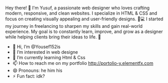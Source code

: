 Hey there! 👋 I'm Yusuf, a passionate web designer who loves crafting modern, responsive, and clean websites. I specialize in HTML & CSS and focus on creating visually appealing and user-friendly designs.
🎨💻 I started my journey in freelancing to sharpen my skills and gain real-world experience.
My goal is to constantly learn, improve, and grow as a designer while helping clients bring their ideas to life. 🚀









- 👋 Hi, I’m @Yousef152is
- 👀 I’m interested in web designe
- 🌱 I’m currently learning Html & Css
- 📫 How to reach me on my portfolio http://portolio-y.elementfx.com
- 😄 Pronouns: he him his
- ⚡ Fun fact: idk?
